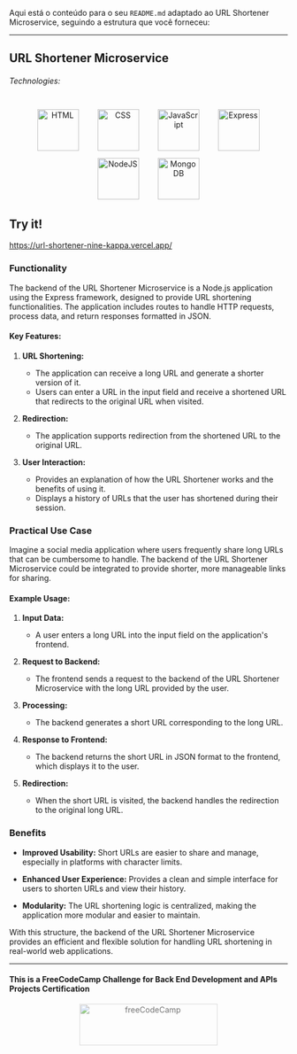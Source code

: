 Aqui está o conteúdo para o seu `README.md` adaptado ao URL Shortener Microservice, seguindo a estrutura que você forneceu:

---

## URL Shortener Microservice

###### Technologies:
<p align="center">
   <img src="https://img.icons8.com/color/75/000000/html-5.png" width="75" height="75" alt="HTML" style="margin: 10px 15px 0 15px;" />
   <img src="https://img.icons8.com/color/75/000000/css3.png" width="75" height="75" alt="CSS" style="margin: 10px 15px 0 15px;" />
   <img src="https://raw.githubusercontent.com/danielcranney/readme-generator/main/public/icons/skills/javascript-colored.svg" width="75" height="75" alt="JavaScript" style="margin: 10px 15px 0 15px;" />
   <img src="https://raw.githubusercontent.com/danielcranney/readme-generator/main/public/icons/skills/express-colored.svg" width="75" height="75" alt="Express" style="margin: 10px 15px 0 15px;" />
   <img src="https://raw.githubusercontent.com/danielcranney/readme-generator/main/public/icons/skills/nodejs-colored.svg" width="75" height="75" alt="NodeJS" style="margin: 10px 15px 0 15px;" />
   <img src="https://raw.githubusercontent.com/danielcranney/readme-generator/main/public/icons/skills/mongodb-colored.svg" width="75" height="75" alt="MongoDB" style="margin: 10px 15px 0 15px;" />  
</p>

## Try it!
https://url-shortener-nine-kappa.vercel.app/

### Functionality

The backend of the URL Shortener Microservice is a Node.js application using the Express framework, designed to provide URL shortening functionalities. The application includes routes to handle HTTP requests, process data, and return responses formatted in JSON.

#### Key Features:
1. **URL Shortening:**
   - The application can receive a long URL and generate a shorter version of it.
   - Users can enter a URL in the input field and receive a shortened URL that redirects to the original URL when visited.

2. **Redirection:**
   - The application supports redirection from the shortened URL to the original URL.

3. **User Interaction:**
   - Provides an explanation of how the URL Shortener works and the benefits of using it.
   - Displays a history of URLs that the user has shortened during their session.

### Practical Use Case

Imagine a social media application where users frequently share long URLs that can be cumbersome to handle. The backend of the URL Shortener Microservice could be integrated to provide shorter, more manageable links for sharing.

#### Example Usage:

1. **Input Data:**
   - A user enters a long URL into the input field on the application's frontend.

2. **Request to Backend:**
   - The frontend sends a request to the backend of the URL Shortener Microservice with the long URL provided by the user.

3. **Processing:**
   - The backend generates a short URL corresponding to the long URL.

4. **Response to Frontend:**
   - The backend returns the short URL in JSON format to the frontend, which displays it to the user.

5. **Redirection:**
   - When the short URL is visited, the backend handles the redirection to the original long URL.

### Benefits

- **Improved Usability:** Short URLs are easier to share and manage, especially in platforms with character limits.
  
- **Enhanced User Experience:** Provides a clean and simple interface for users to shorten URLs and view their history.

- **Modularity:** The URL shortening logic is centralized, making the application more modular and easier to maintain.

With this structure, the backend of the URL Shortener Microservice provides an efficient and flexible solution for handling URL shortening in real-world web applications.

---
#### This is a FreeCodeCamp Challenge for Back End Development and APIs Projects Certification
<p align="center">
<img src="https://cdn.freecodecamp.org/platform/universal/fcc_primary.svg" width="250" height="75" alt="freeCodeCamp" style="margin: 0 15px; opacity: 0.6" />
 </p>


